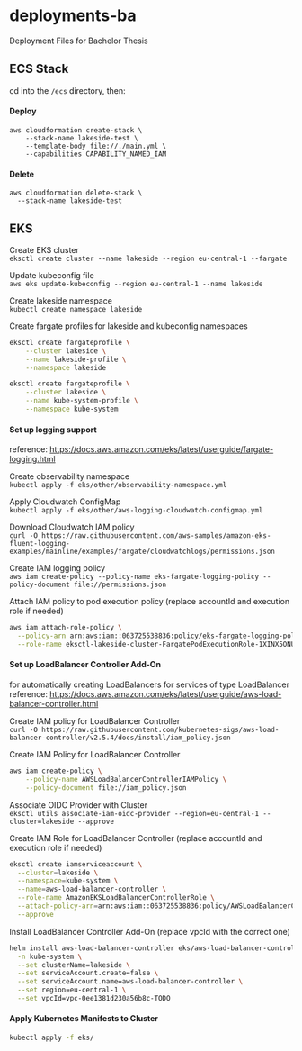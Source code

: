 # deployments-ba
Deployment Files for Bachelor Thesis

## ECS Stack
cd into the `/ecs` directory, then:
#### Deploy
```
aws cloudformation create-stack \
	--stack-name lakeside-test \
	--template-body file://./main.yml \
	--capabilities CAPABILITY_NAMED_IAM
````

#### Delete
```
aws cloudformation delete-stack \
  --stack-name lakeside-test
````


## EKS
Create EKS cluster  
`eksctl create cluster --name lakeside --region eu-central-1 --fargate`

Update kubeconfig file  
`aws eks update-kubeconfig --region eu-central-1 --name lakeside`

Create lakeside namespace  
`kubectl create namespace lakeside`

Create fargate profiles for lakeside and kubeconfig namespaces
```bash
eksctl create fargateprofile \
    --cluster lakeside \
    --name lakeside-profile \
    --namespace lakeside
```

```bash
eksctl create fargateprofile \
    --cluster lakeside \
    --name kube-system-profile \
    --namespace kube-system
```

#### Set up logging support
reference: https://docs.aws.amazon.com/eks/latest/userguide/fargate-logging.html

Create observability namespace  
`kubectl apply -f eks/other/observability-namespace.yml `

Apply Cloudwatch ConfigMap  
`kubectl apply -f eks/other/aws-logging-cloudwatch-configmap.yml`

Download Cloudwatch IAM policy  
`curl -O https://raw.githubusercontent.com/aws-samples/amazon-eks-fluent-logging-examples/mainline/examples/fargate/cloudwatchlogs/permissions.json`

Create IAM logging policy  
`aws iam create-policy --policy-name eks-fargate-logging-policy --policy-document file://permissions.json`

Attach IAM policy to pod execution policy (replace accountId and execution role if needed)  
```bash
aws iam attach-role-policy \
  --policy-arn arn:aws:iam::063725538836:policy/eks-fargate-logging-policy \
  --role-name eksctl-lakeside-cluster-FargatePodExecutionRole-1XINX5ONUOU0C
```

#### Set up LoadBalancer Controller Add-On
for automatically creating LoadBalancers for services of type LoadBalancer  
reference: https://docs.aws.amazon.com/eks/latest/userguide/aws-load-balancer-controller.html

Create IAM policy for LoadBalancer Controller  
`curl -O https://raw.githubusercontent.com/kubernetes-sigs/aws-load-balancer-controller/v2.5.4/docs/install/iam_policy.json`

Create IAM Policy for LoadBalancer Controller
```bash
aws iam create-policy \
    --policy-name AWSLoadBalancerControllerIAMPolicy \
    --policy-document file://iam_policy.json
```

Associate OIDC Provider with Cluster  
`eksctl utils associate-iam-oidc-provider --region=eu-central-1 --cluster=lakeside --approve`

Create IAM Role for LoadBalancer Controller (replace accountId and execution role if needed)  
```bash
eksctl create iamserviceaccount \
  --cluster=lakeside \
  --namespace=kube-system \
  --name=aws-load-balancer-controller \
  --role-name AmazonEKSLoadBalancerControllerRole \
  --attach-policy-arn=arn:aws:iam::063725538836:policy/AWSLoadBalancerControllerIAMPolicy \
  --approve
```

Install LoadBalancer Controller Add-On (replace vpcId with the correct one)  
```bash
helm install aws-load-balancer-controller eks/aws-load-balancer-controller \
  -n kube-system \
  --set clusterName=lakeside \
  --set serviceAccount.create=false \
  --set serviceAccount.name=aws-load-balancer-controller \
  --set region=eu-central-1 \
  --set vpcId=vpc-0ee1381d230a56b8c-TODO
```

#### Apply Kubernetes Manifests to Cluster
```bash
kubectl apply -f eks/
```


